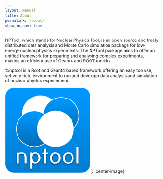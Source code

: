 ```yaml
---
layout: manual 
title: About
permalink: /about/
show_in_nav: true
---
```


NPTool, which stands for Nuclear Physics Tool, is an open source and freely
distributed data analysis and Monte Carlo simulation package for low-energy
nuclear physics experiments. The NPTool package aims to offer an unified
framework for preparing and analysing complex experiments, making an efficient
use of Geant4 and ROOT toolkits.

%nptool is a Root and Geant4 based framework offering an easy too use, yet very rich, environment to run and developp data analysis and simulation of nuclear physics experiement.

![NPTool logo](/images/nptoolLogo.png){: .center-image}
